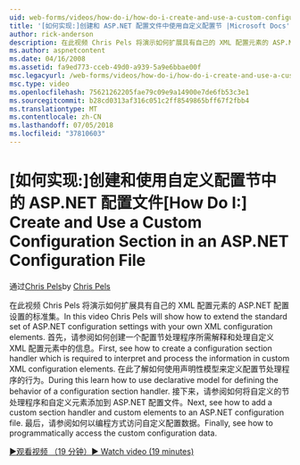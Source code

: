 ```yaml
---
uid: web-forms/videos/how-do-i/how-do-i-create-and-use-a-custom-configuration-section-in-an-aspnet-configuration-file
title: '[如何实现:]创建和 ASP.NET 配置文件中使用自定义配置节 |Microsoft Docs'
author: rick-anderson
description: 在此视频 Chris Pels 将演示如何扩展具有自己的 XML 配置元素的 ASP.NET 配置设置的标准集。 首先，请参阅如何...
ms.author: aspnetcontent
ms.date: 04/16/2008
ms.assetid: fa9ed773-cceb-49d0-a939-5a9e6bbae00f
msc.legacyurl: /web-forms/videos/how-do-i/how-do-i-create-and-use-a-custom-configuration-section-in-an-aspnet-configuration-file
msc.type: video
ms.openlocfilehash: 75621262205fae79c09e9a14900e7de6fb53c3e1
ms.sourcegitcommit: b28cd0313af316c051c2ff8549865bff67f2fbb4
ms.translationtype: MT
ms.contentlocale: zh-CN
ms.lasthandoff: 07/05/2018
ms.locfileid: "37810603"
---
```

<a name="how-do-i-create-and-use-a-custom-configuration-section-in-an-aspnet-configuration-file"></a><span data-ttu-id="65979-104">[如何实现:]创建和使用自定义配置节中的 ASP.NET 配置文件</span><span class="sxs-lookup"><span data-stu-id="65979-104">[How Do I:] Create and Use a Custom Configuration Section in an ASP.NET Configuration File</span></span>
====================
<span data-ttu-id="65979-105">通过[Chris Pels](https://twitter.com/chrispels)</span><span class="sxs-lookup"><span data-stu-id="65979-105">by [Chris Pels](https://twitter.com/chrispels)</span></span>

<span data-ttu-id="65979-106">在此视频 Chris Pels 将演示如何扩展具有自己的 XML 配置元素的 ASP.NET 配置设置的标准集。</span><span class="sxs-lookup"><span data-stu-id="65979-106">In this video Chris Pels will show how to extend the standard set of ASP.NET configuration settings with your own XML configuration elements.</span></span> <span data-ttu-id="65979-107">首先，请参阅如何创建一个配置节处理程序所需解释和处理自定义 XML 配置元素中的信息。</span><span class="sxs-lookup"><span data-stu-id="65979-107">First, see how to create a configuration section handler which is required to interpret and process the information in custom XML configuration elements.</span></span> <span data-ttu-id="65979-108">在此了解如何使用声明性模型来定义配置节处理程序的行为。</span><span class="sxs-lookup"><span data-stu-id="65979-108">During this learn how to use declarative model for defining the behavior of a configuration section handler.</span></span> <span data-ttu-id="65979-109">接下来，请参阅如何将自定义的节处理程序和自定义元素添加到 ASP.NET 配置文件。</span><span class="sxs-lookup"><span data-stu-id="65979-109">Next, see how to add a custom section handler and custom elements to an ASP.NET configuration file.</span></span> <span data-ttu-id="65979-110">最后，请参阅如何以编程方式访问自定义配置数据。</span><span class="sxs-lookup"><span data-stu-id="65979-110">Finally, see how to programmatically access the custom configuration data.</span></span>

[<span data-ttu-id="65979-111">&#9654;观看视频 （19 分钟）</span><span class="sxs-lookup"><span data-stu-id="65979-111">&#9654; Watch video (19 minutes)</span></span>](https://channel9.msdn.com/Blogs/ASP-NET-Site-Videos/how-do-i-create-and-use-a-custom-configuration-section-in-an-aspnet-configuration-file)
